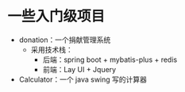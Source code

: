 # 一些入门级项目
- donation：一个捐献管理系统
  - 采用技术栈：
    - 后端：spring boot + mybatis-plus + redis
    - 前端：Lay UI + Jquery
- Calculator：一个 java swing 写的计算器
